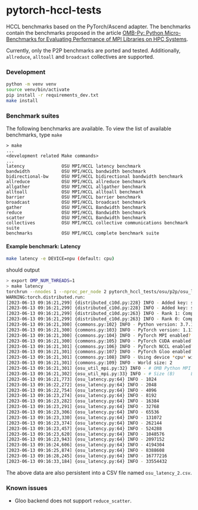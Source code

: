 # pytorch-hccl-tests

HCCL benchmarks based on the PyTorch/Ascend adapter. The benchmarks contain the benchmarks proposed in the article [OMB-Py: Python Micro-Benchmarks for Evaluating Performance of MPI Libraries on HPC Systems](https://arxiv.org/pdf/2110.10659.pdf).


Currently, only the P2P benchmarks are ported and tested. Additionally, `allreduce`, `alltoall` and `broadcast` collectives are supported.

### Development

```bash
python -m venv venv
source venv/bin/activate
pip install -r requirements_dev.txt
make install
```


### Benchmark suites

The following benchmarks are available. To view the list of available benchmarks, type `make`


```
> make
...
<development related Make commands>
...
latency              OSU MPI/HCCL latency benchmark
bandwidth            OSU MPI/HCCL bandwidth benchmark
bidirectional-bw     OSU MPI/HCCL bidirectional bandwidth benchmark
allreduce            OSU MPI/HCCL allreduce benchmark
allgather            OSU MPI/HCCL allgather benchmark
alltoall             OSU MPI/HCCL alltoall benchmark
barrier              OSU MPI/HCCL barrier benchmark
broadcast            OSU MPI/HCCL broadcast benchmark
gather               OSU MPI/HCCL Bandwidth benchmark
reduce               OSU MPI/HCCL Bandwidth benchmark
scatter              OSU MPI/HCCL Bandwidth benchmark
collectives          OSU MPI/HCCL collective communications benchmark suite
benchmarks           OSU MPI/HCCL complete benchmark suite
```


#### Example benchmark: Latency

```bash
make latency -e DEVICE=npu (default: cpu)
```

should output

```bash
> export OMP_NUM_THREADS=1
> make latency
torchrun --nnodes 1 --nproc_per_node 2 pytorch_hccl_tests/osu/p2p/osu_latency.py --device cpu
WARNING:torch.distributed.run:
[2023-06-13 09:16:21,299] {distributed_c10d.py:228} INFO - Added key: store_based_barrier_key:1 to store for rank: 1
[2023-06-13 09:16:21,299] {distributed_c10d.py:228} INFO - Added key: store_based_barrier_key:1 to store for rank: 0
[2023-06-13 09:16:21,299] {distributed_c10d.py:263} INFO - Rank 1: Completed store-based barrier for key:store_based_barrier_key:1 with 2 nodes.
[2023-06-13 09:16:21,299] {distributed_c10d.py:263} INFO - Rank 0: Completed store-based barrier for key:store_based_barrier_key:1 with 2 nodes.
[2023-06-13 09:16:21,300] {commons.py:102} INFO - Python version: 3.7.10
[2023-06-13 09:16:21,300] {commons.py:103} INFO - PyTorch version: 1.11.0+cpu
[2023-06-13 09:16:21,300] {commons.py:104} INFO - PyTorch MPI enabled?: False
[2023-06-13 09:16:21,300] {commons.py:105} INFO - PyTorch CUDA enabled?: False
[2023-06-13 09:16:21,301] {commons.py:106} INFO - PyTorch NCCL enabled?: False
[2023-06-13 09:16:21,301] {commons.py:107} INFO - PyTorch Gloo enabled?: True
[2023-06-13 09:16:21,301] {commons.py:108} INFO - Using device *cpu* with *gloo* backend
[2023-06-13 09:16:21,301] {commons.py:109} INFO - World size: 2
[2023-06-13 09:16:21,301] {osu_util_mpi.py:32} INFO - # OMB Python MPI Latency Test
[2023-06-13 09:16:21,302] {osu_util_mpi.py:33} INFO - # Size (B)      Latency (us)
[2023-06-13 09:16:21,773] {osu_latency.py:64} INFO - 1024                   21.39
[2023-06-13 09:16:22,272] {osu_latency.py:64} INFO - 2048                   22.63
[2023-06-13 09:16:22,754] {osu_latency.py:64} INFO - 4096                   21.49
[2023-06-13 09:16:23,274] {osu_latency.py:64} INFO - 8192                   23.53
[2023-06-13 09:16:23,282] {osu_latency.py:64} INFO - 16384                  28.48
[2023-06-13 09:16:23,291] {osu_latency.py:64} INFO - 32768                  38.55
[2023-06-13 09:16:23,306] {osu_latency.py:64} INFO - 65536                  59.47
[2023-06-13 09:16:23,330] {osu_latency.py:64} INFO - 131072                 99.48
[2023-06-13 09:16:23,374] {osu_latency.py:64} INFO - 262144                183.47
[2023-06-13 09:16:23,457] {osu_latency.py:64} INFO - 524288                350.05
[2023-06-13 09:16:23,620] {osu_latency.py:64} INFO - 1048576               682.47
[2023-06-13 09:16:23,943] {osu_latency.py:64} INFO - 2097152              1370.95
[2023-06-13 09:16:24,606] {osu_latency.py:64} INFO - 4194304              2779.32
[2023-06-13 09:16:25,874] {osu_latency.py:64} INFO - 8388608              5424.14
[2023-06-13 09:16:28,245] {osu_latency.py:64} INFO - 16777216            10074.96
[2023-06-13 09:16:33,184] {osu_latency.py:64} INFO - 33554432            21090.99
```

The above data are also persistent into a CSV file named `osu_latency_2.csv`.

### Known issues

* Gloo backend does not support `reduce_scatter`.
